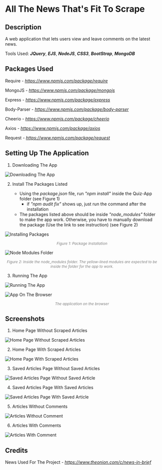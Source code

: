 # All The News That's Fit To Scrape

## Description

A web application that lets users view and leave comments on the latest news. 

Tools Used: **_JQuery_**, **_EJS_**, **_NodeJS_**, **_CSS3_**, **_BootStrap_**, **_MongoDB_**

## Packages Used

Require - _https://www.npmjs.com/package/require_

MongoJS - _https://www.npmjs.com/package/mongojs_

Express - _https://www.npmjs.com/package/express_

Body-Parser - _https://www.npmjs.com/package/body-parser_

Cheerio - _https://www.npmjs.com/package/cheerio_

Axios - _https://www.npmjs.com/package/axios_

Request - _https://www.npmjs.com/package/request_

## Setting Up The Application

1. Downloading The App

![Downloading The App](public/images/download.png)

2. Install The Packages Listed 

	- Using the _package.json_ file, run _"npm install"_ inside the Quiz-App folder (see Figure 1)
		- if _"npm audit fix"_ shows up, just run the command after the installation 	
	- The packages listed above should be inside _"node\_modules"_ folder to make the app work. Otherwise, you have to manually download the package (Use the link to see instruction) (see Figure 2)

![Installing Packages](public/images/packages.png)
<p align="center" style="color:gray;font-size:12px;"><i>Figure 1: Package Installation</i></p>

![Node Modules Folder](public/images/modules.png)
<p align="center" style="color:gray;font-size:12px"><i>Figure 2: Inside the node_modules folder. The yellow-lined modules are expected to be inside the folder for the app to work.</i></p>

3. Running The App

![Running The App](public/images/nodemon.png)

![App On The Browser](public/images/newsscraper.png)
<p align="center" style="color:gray;font-size:12px;"><i>The application on the browser</i></p>

## Screenshots

1. Home Page Without Scraped Articles

![Home Page Without Scraped Articles](public/images/hpwosa.png)

2. Home Page With Scraped Articles

![Home Page With Scraped Articles](public/images/hpwsa.png)

3. Saved Articles Page Without Saved Articles

![Saved Articles Page Without Saved Article](public/images/sawosa.png)

4. Saved Articles Page With Saved Articles

![Saved Articles Page With Saved Article](public/images/sawsa.png)

5. Articles Without Comments

![Articles Without Comment](public/images/sawoc.png)

6. Articles With Comments

![Articles With Comment](public/images/sawc.png)

## Credits

News Used For The Project - _https://www.theonion.com/c/news-in-brief_

